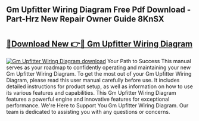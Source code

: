 ## Gm Upfitter Wiring Diagram Free Pdf Download - Part-Hrz New Repair Owner Guide 8KnSX

# <h2><a href="http://dfm82v8.blite.top/?on=Gm+Upfitter+Wiring+Diagram">🔗Download New 👉🔴 Gm Upfitter Wiring Diagram</a></h2>

[![Gm Upfitter Wiring Diagram download](https://i.imgur.com/lujVjoI.png)](http://dfm82v8.blite.top/?on=Gm+Upfitter+Wiring+Diagram)
Your Path to Success This manual serves as your roadmap to confidently operating and maintaining your new Gm Upfitter Wiring Diagram. To get the most out of your Gm Upfitter Wiring Diagram, please read this user manual carefully before use. It includes detailed instructions for product setup, as well as information on how to use its various features and capabilities. This Gm Upfitter Wiring Diagram features a powerful engine and innovative features for exceptional performance. We're Here to Support You Gm Upfitter Wiring Diagram. Our team is dedicated to assisting you with any questions or concerns.

